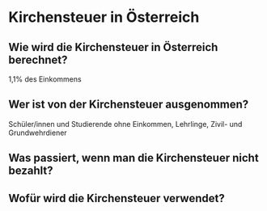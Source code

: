 # Kirchensteuer in Österreich

## Wie wird die Kirchensteuer in Österreich berechnet?

1,1% des Einkommens

## Wer ist von der Kirchensteuer ausgenommen?

Schüler/innen und Studierende ohne Einkommen, Lehrlinge, Zivil- und Grundwehrdiener

## Was passiert, wenn man die Kirchensteuer nicht bezahlt?



## Wofür wird die Kirchensteuer verwendet?